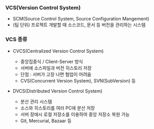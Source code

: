 ### VCS(Version Control System)
 * SCM(Source Control System, Source Configuration Mangement)
 * (팀 단위) 프로젝트 개발할 때 소스코드, 문서 등 버전을 관리하는 시스템
 

### VCS 종류
 * CVCS(Centralized Version Control System)
   * 중앙집중식 / Client-Server 방식
   * 서버에 소스파일과 버전 히스토리 저장
   * 단점 : 서버가 고장 나면 협업이 어려움
   * CVS(Concurrent Version System), SVN(SubVersion) 등
  
 * DVCS(Distributed Version Control System)
   * 분산 관리 시스템
   * 소스와 히스토리를 여러 PC에 분산 저장
   * 서버 장애시 로컬 저장소를 이용하여 중앙 저장소 복원 가능
   * Git, Mercurial, Bazaar 등
